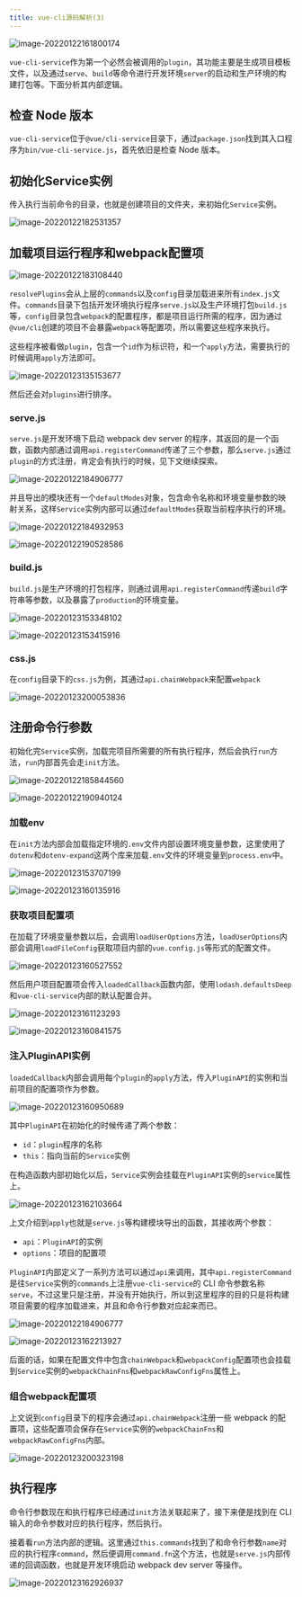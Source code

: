 ```yaml
---
title: vue-cli源码解析(3)
---
```


![image-20220122161800174](../public/images/image-20220122161800174.png)

`vue-cli-service`作为第一个必然会被调用的`plugin`，其功能主要是生成项目模板文件，以及通过`serve`、`build`等命令进行开发环境`server`的启动和生产环境的构建打包等。下面分析其内部逻辑。

<!--truncate-->

## 检查 Node 版本

`vue-cli-service`位于`@vue/cli-service`目录下，通过`package.json`找到其入口程序为`bin/vue-cli-service.js`，首先依旧是检查 Node 版本。

## 初始化Service实例

传入执行当前命令的目录，也就是创建项目的文件夹，来初始化`Service`实例。

![image-20220122182531357](../public/images/image-20220122182531357.png)

## 加载项目运行程序和webpack配置项

![image-20220122183108440](../public/images/image-20220122183108440.png)

`resolvePlugins`会从上层的`commands`以及`config`目录加载进来所有`index.js`文件。`commands`目录下包括开发环境执行程序`serve.js`以及生产环境打包`build.js`等，`config`目录包含`webpack`的配置程序，都是项目运行所需的程序，因为通过`@vue/cli`创建的项目不会暴露`webpack`等配置项，所以需要这些程序来执行。

这些程序被看做`plugin`，包含一个`id`作为标识符，和一个`apply`方法，需要执行的时候调用`apply`方法即可。

![image-20220123135153677](../public/images/image-20220123135153677.png)

然后还会对`plugins`进行排序。

### serve.js

`serve.js`是开发环境下启动 webpack dev server 的程序，其返回的是一个函数，函数内部通过调用`api.registerCommand`传递了三个参数，那么`serve.js`通过`plugin`的方式注册，肯定会有执行的时候，见下文继续探索。

![image-20220122184906777](../public/images/image-20220122184906777.png)

并且导出的模块还有一个`defaultModes`对象，包含命令名称和环境变量参数的映射关系，这样`Service`实例内部可以通过`defaultModes`获取当前程序执行的环境。

![image-20220122184932953](../public/images/image-20220122184932953.png)

![image-20220122190528586](../public/images/image-20220122190528586.png)

### build.js

`build.js`是生产环境的打包程序，则通过调用`api.registerCommand`传递`build`字符串等参数，以及暴露了`production`的环境变量。

![image-20220123153348102](../public/images/image-20220123153348102.png)

![image-20220123153415916](../public/images/image-20220123153415916.png)

### css.js

在`config`目录下的`css.js`为例，其通过`api.chainWebpack`来配置`webpack`

![image-20220123200053836](../public/images/image-20220123200053836.png)

## 注册命令行参数

初始化完`Service`实例，加载完项目所需要的所有执行程序，然后会执行`run`方法，`run`内部首先会走`init`方法。

![image-20220122185844560](../public/images/image-20220122185844560.png)

![image-20220122190940124](../public/images/image-20220122190940124.png)

### 加载env

在`init`方法内部会加载指定环境的`.env`文件内部设置环境变量参数，这里使用了`dotenv`和`dotenv-expand`这两个库来加载`.env`文件的环境变量到`process.env`中。

![image-20220123153707199](../public/images/image-20220123153707199.png)

![image-20220123160135916](../public/images/image-20220123160135916.png)

### 获取项目配置项

在加载了环境变量参数以后，会调用`loadUserOptions`方法，`loadUserOptions`内部会调用`loadFileConfig`获取项目内部的`vue.config.js`等形式的配置文件。

![image-20220123160527552](../public/images/image-20220123160527552.png)

然后用户项目配置项会传入`loadedCallback`函数内部，使用`lodash.defaultsDeep`和`vue-cli-service`内部的默认配置合并。

![image-20220123161123293](../public/images/image-20220123161123293.png)

![image-20220123160841575](../public/images/image-20220123160841575.png)

### 注入PluginAPI实例

`loadedCallback`内部会调用每个`plugin`的`apply`方法，传入`PluginAPI`的实例和当前项目的配置项作为参数。

![image-20220123160950689](../public/images/image-20220123160950689.png)

其中`PluginAPI`在初始化的时候传递了两个参数：

- `id`：`plugin`程序的名称
- `this`：指向当前的`Service`实例

在构造函数内部初始化以后，`Service`实例会挂载在`PluginAPI`实例的`service`属性上。

![image-20220123162103664](../public/images/image-20220123162103664.png)

上文介绍到`apply`也就是`serve.js`等构建模块导出的函数，其接收两个参数：

- `api`：`PluginAPI`的实例
- `options`：项目的配置项

`PluginAPI`内部定义了一系列方法可以通过`api`来调用，其中`api.registerCommand`是往`Service`实例的`commands`上注册`vue-cli-service`的 CLI 命令参数名称`serve`，不过这里只是注册，并没有开始执行，所以到这里程序的目的只是将构建项目需要的程序加载进来，并且和命令行参数对应起来而已。

![image-20220122184906777](../public/images/image-20220122184906777.png)

![image-20220123162213927](../public/images/image-20220123162213927.png)

后面的话，如果在配置文件中包含`chainWebpack`和`webpackConfig`配置项也会挂载到`Service`实例的`webpackChainFns`和`webpackRawConfigFns`属性上。

### 组合webpack配置项

上文说到`config`目录下的程序会通过`api.chainWebpack`注册一些 webpack 的配置项，这些配置项会保存在`Service`实例的`webpackChainFns`和`webpackRawConfigFns`内部。

![image-20220123200323198](../public/images/image-20220123200323198.png)

## 执行程序

命令行参数现在和执行程序已经通过`init`方法关联起来了，接下来便是找到在 CLI 输入的命令参数对应的执行程序，然后执行。

接着看`run`方法内部的逻辑。这里通过`this.commands`找到了和命令行参数`name`对应的执行程序`command`，然后便调用`command.fn`这个方法，也就是`serve.js`内部传递的回调函数，也就是开发环境启动 webpack dev server 等操作。

![image-20220123162926937](../public/images/image-20220123162926937.png)

